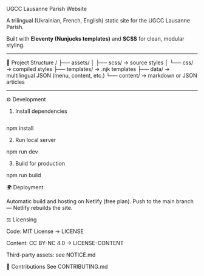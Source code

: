 UGCC Lausanne Parish Website

A trilingual (Ukrainian, French, English) static site for the UGCC Lausanne Parish.

Built with **Eleventy (Nunjucks templates)** and **SCSS** for clean, modular styling.

---

🧱 Project Structure
/
├── assets/
│ ├── scss/ → source styles
│ └── css/ → compiled styles
├── templates/ → .njk templates
├── data/ → multilingual JSON (menu, content, etc.)
└── content/ → markdown or JSON articles

---

⚙️ Development

1. Install dependencies  
   ```bash
  npm install

2. Run local server

  npm run dev

3. Build for production

  npm run build

🌍 Deployment

Automatic build and hosting on Netlify (free plan).
Push to the main branch — Netlify rebuilds the site.

⚖️ Licensing

Code: MIT License → LICENSE

Content: CC BY-NC 4.0 → LICENSE-CONTENT

Third-party assets: see NOTICE.md

🤝 Contributions
See CONTRIBUTING.md
